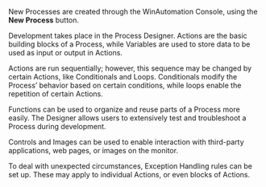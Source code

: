 New Processes are created through the WinAutomation Console, using the **New Process** button.

Development takes place in the Process Designer. Actions are the basic building blocks of a Process, while Variables are used to store data to be used as input or output in Actions.

Actions are run sequentially; however, this sequence may be changed by certain Actions, like Conditionals and Loops. Conditionals modify the Process’ behavior based on certain conditions, while loops enable the repetition of certain Actions.

Functions can be used to organize and reuse parts of a Process more easily.
The Designer allows users to extensively test and troubleshoot a Process during development.

Controls and Images can be used to enable interaction with third-party applications, web pages, or images on the monitor.

To deal with unexpected circumstances, Exception Handling rules can be set up. These may apply to individual Actions, or even blocks of Actions.